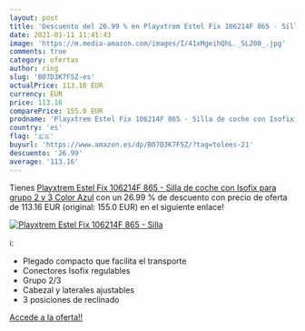 ```yaml
---
layout: post
title: 'Descuento del 26.99 % en Playxtrem Estel Fix 106214F 865 - Silla '
date: 2021-01-11 11:41:43
image: 'https://m.media-amazon.com/images/I/41xMgeihQhL._SL200_.jpg'
comments: true
category: ofertas
author: ring
slug: 'B07D3K7F5Z-es'
actualPrice: 113.16 EUR
currency: EUR
price: 113.16
comparePrice: 155.0 EUR
prodname: 'Playxtrem Estel Fix 106214F 865 - Silla de coche con Isofix para grupo 2 y 3  Color Azul'
country: 'es'
flag: '🇪🇸'
buyurl: 'https://www.amazon.es/dp/B07D3K7F5Z/?tag=tolees-21'
descuento: '26.99'
average: '113.16'
---
```


Tienes [Playxtrem Estel Fix 106214F 865 - Silla de coche con Isofix para grupo 2 y 3  Color Azul](https://www.amazon.es/dp/B07D3K7F5Z/?tag=tolees-21) con un 26.99 % de descuento con precio de oferta de 113.16 EUR (original: 155.0 EUR) en el siguiente enlace!

[![Playxtrem Estel Fix 106214F 865 - Silla ](https://m.media-amazon.com/images/I/41xMgeihQhL._SL200_.jpg)](https://www.amazon.es/dp/B07D3K7F5Z/?tag=tolees-21)

ℹ️:

- Plegado compacto que facilita el transporte
- Conectores Isofix regulables
- Grupo 2/3
- Cabezal y laterales ajustables
- 3 posiciones de reclinado

[Accede a la oferta!!](https://www.amazon.es/dp/B07D3K7F5Z/?tag=tolees-21)
